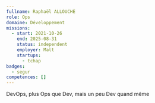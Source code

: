 ```yaml
---
fullname: Raphaël ALLOUCHE
role: Ops
domaine: Développement
missions:
  - start: 2021-10-26
    end: 2025-08-31
    status: independent
    employer: Malt
    startups:
      - tchap
badges:
  - segur
competences: []
---
```

DevOps, plus Ops que Dev, mais un peu Dev quand même